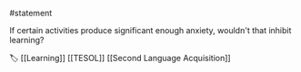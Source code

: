 #statement 

If certain activities produce significant enough anxiety, wouldn't that inhibit learning?

🏷 [[Learning]] [[TESOL]] [[Second Language Acquisition]]